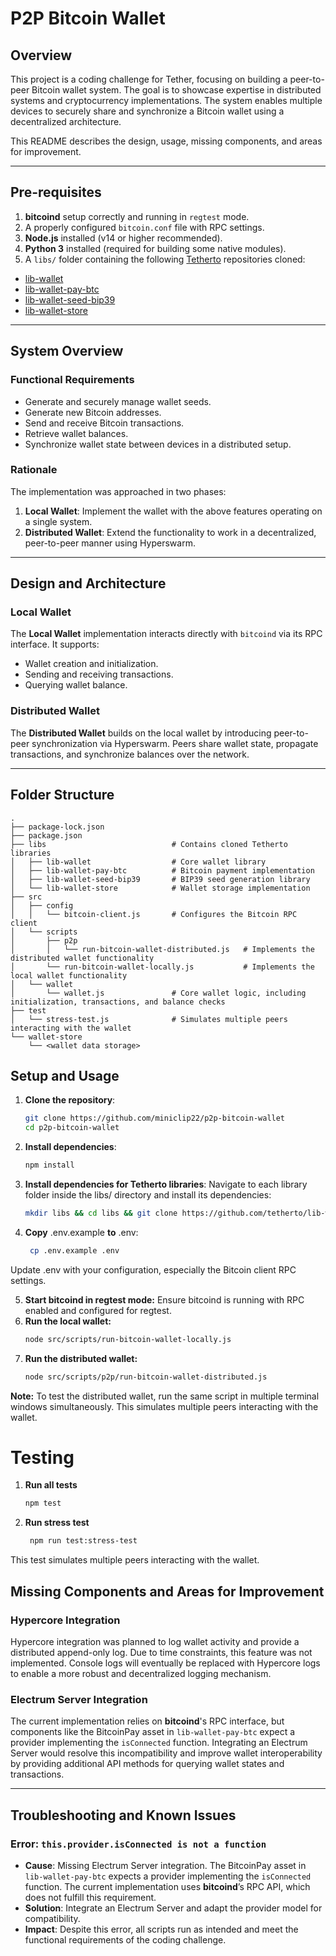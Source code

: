 # P2P Bitcoin Wallet

## Overview

This project is a coding challenge for Tether, focusing on building a peer-to-peer Bitcoin wallet system. The goal is to showcase expertise in distributed systems and cryptocurrency implementations. The system enables multiple devices to securely share and synchronize a Bitcoin wallet using a decentralized architecture.

This README describes the design, usage, missing components, and areas for improvement.

---

## Pre-requisites

1. **bitcoind** setup correctly and running in `regtest` mode.
2. A properly configured `bitcoin.conf` file with RPC settings.
3. **Node.js** installed (v14 or higher recommended).
4. **Python 3** installed (required for building some native modules).
5. A `libs/` folder containing the following [Tetherto](https://github.com/tetherto) repositories cloned:
  - [lib-wallet](https://github.com/tetherto/lib-wallet)
  - [lib-wallet-pay-btc](https://github.com/tetherto/lib-wallet-pay-btc)
  - [lib-wallet-seed-bip39](https://github.com/tetherto/lib-wallet-seed-bip39)
  - [lib-wallet-store](https://github.com/tetherto/lib-wallet-store)

---

## System Overview

### Functional Requirements
- Generate and securely manage wallet seeds.
- Generate new Bitcoin addresses.
- Send and receive Bitcoin transactions.
- Retrieve wallet balances.
- Synchronize wallet state between devices in a distributed setup.

### Rationale

The implementation was approached in two phases:
1. **Local Wallet**: Implement the wallet with the above features operating on a single system.
2. **Distributed Wallet**: Extend the functionality to work in a decentralized, peer-to-peer manner using Hyperswarm.

---

## Design and Architecture

### Local Wallet

The **Local Wallet** implementation interacts directly with `bitcoind` via its RPC interface. It supports:
- Wallet creation and initialization.
- Sending and receiving transactions.
- Querying wallet balance.

### Distributed Wallet

The **Distributed Wallet** builds on the local wallet by introducing peer-to-peer synchronization via Hyperswarm. Peers share wallet state, propagate transactions, and synchronize balances over the network.

---

## Folder Structure

```plaintext
.
├── package-lock.json
├── package.json
├── libs                            # Contains cloned Tetherto libraries
│   ├── lib-wallet                  # Core wallet library
│   ├── lib-wallet-pay-btc          # Bitcoin payment implementation
│   ├── lib-wallet-seed-bip39       # BIP39 seed generation library
│   └── lib-wallet-store            # Wallet storage implementation
├── src
│   ├── config
│   │   └── bitcoin-client.js       # Configures the Bitcoin RPC client
│   └── scripts
│       ├── p2p
│       │   └── run-bitcoin-wallet-distributed.js   # Implements the distributed wallet functionality
│       └── run-bitcoin-wallet-locally.js           # Implements the local wallet functionality
│   └── wallet
│       └── wallet.js               # Core wallet logic, including initialization, transactions, and balance checks
├── test
│   └── stress-test.js              # Simulates multiple peers interacting with the wallet
└── wallet-store
    └── <wallet data storage>
```

## Setup and Usage

1. **Clone the repository**:
   ```bash
   git clone https://github.com/miniclip22/p2p-bitcoin-wallet
   cd p2p-bitcoin-wallet
   ```
2. **Install dependencies**:
   ```bash
   npm install
   ```

3. **Install dependencies for Tetherto libraries**:
Navigate to each library folder inside the libs/ directory and install its dependencies:
   ```bash
   mkdir libs && cd libs && git clone https://github.com/tetherto/lib-wallet.git && cd lib-wallet && npm install && cd .. && git clone https://github.com/tetherto/lib-wallet-pay-btc.git && cd lib-wallet-pay-btc && npm install && cd .. && git clone https://github.com/tetherto/lib-wallet-seed-bip39.git && cd lib-wallet-seed-bip39 && npm install && cd .. && git clone https://github.com/tetherto/lib-wallet-store.git && cd lib-wallet-store && npm install
   ```
   
5. **Copy** .env.example **to** .env:
   ```bash
    cp .env.example .env
    ``` 

Update .env with your configuration, especially the Bitcoin client RPC settings.

5. **Start bitcoind in regtest mode:**
   Ensure bitcoind is running with RPC enabled and configured for regtest.
6. **Run the local wallet:**
   ```bash
   node src/scripts/run-bitcoin-wallet-locally.js
   ```
7. **Run the distributed wallet:**
    ```bash
   node src/scripts/p2p/run-bitcoin-wallet-distributed.js
   ```
**Note:** To test the distributed wallet, run the same script in multiple terminal windows simultaneously. This simulates multiple peers interacting with the wallet.

# Testing

1. **Run all tests**
    ```bash
    npm test
    ``` 
2. **Run stress test**
    ```bash
     npm run test:stress-test
   ```
This test simulates multiple peers interacting with the wallet.

## Missing Components and Areas for Improvement

### Hypercore Integration
Hypercore integration was planned to log wallet activity and provide a distributed append-only log. Due to time constraints, this feature was not implemented. Console logs will eventually be replaced with Hypercore logs to enable a more robust and decentralized logging mechanism.

### Electrum Server Integration
The current implementation relies on **bitcoind**'s RPC interface, but components like the BitcoinPay asset in `lib-wallet-pay-btc` expect a provider implementing the `isConnected` function. Integrating an Electrum Server would resolve this incompatibility and improve wallet interoperability by providing additional API methods for querying wallet states and transactions.

---

## Troubleshooting and Known Issues

### Error: `this.provider.isConnected is not a function`
- **Cause**: Missing Electrum Server integration. The BitcoinPay asset in `lib-wallet-pay-btc` expects a provider implementing the `isConnected` function. The current implementation uses **bitcoind**’s RPC API, which does not fulfill this requirement.
- **Solution**: Integrate an Electrum Server and adapt the provider model for compatibility.
- **Impact**: Despite this error, all scripts run as intended and meet the functional requirements of the coding challenge.
